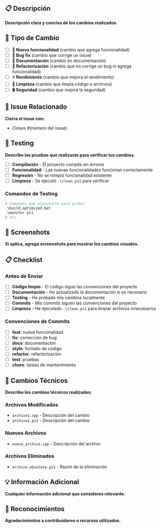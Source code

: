 ## 📋 Descripción

**Descripción clara y concisa de los cambios realizados.**

## 🎯 Tipo de Cambio

- [ ] **🚀 Nueva funcionalidad** (cambio que agrega funcionalidad)
- [ ] **🐛 Bug fix** (cambio que corrige un issue)
- [ ] **📖 Documentación** (cambio en documentación)
- [ ] **🔧 Refactorización** (cambio que no corrige un bug ni agrega funcionalidad)
- [ ] **⚡ Rendimiento** (cambio que mejora el rendimiento)
- [ ] **🧹 Limpieza** (cambio que limpia código o archivos)
- [ ] **🔒 Seguridad** (cambio que mejora la seguridad)

## 🔗 Issue Relacionado

**Cierra el issue con:**
- Closes #(número del issue)

## 🧪 Testing

**Describe las pruebas que realizaste para verificar tus cambios.**

- [ ] **Compilación** - El proyecto compila sin errores
- [ ] **Funcionalidad** - Las nuevas funcionalidades funcionan correctamente
- [ ] **Regresión** - No se rompió funcionalidad existente
- [ ] **Limpieza** - Se ejecutó `.\clean.ps1` para verificar

### Comandos de Testing

```powershell
# Comandos que ejecutaste para probar
.\build_optimized.bat
.\monitor.ps1
# etc.
```

## 📸 Screenshots

**Si aplica, agrega screenshots para mostrar los cambios visuales.**

## 📋 Checklist

### Antes de Enviar

- [ ] **Código limpio** - El código sigue las convenciones del proyecto
- [ ] **Documentación** - He actualizado la documentación si es necesario
- [ ] **Testing** - He probado mis cambios localmente
- [ ] **Commits** - Mis commits siguen las convenciones del proyecto
- [ ] **Limpieza** - He ejecutado `.\clean.ps1` para limpiar archivos innecesarios

### Convenciones de Commits

- [ ] **feat**: nueva funcionalidad
- [ ] **fix**: corrección de bug
- [ ] **docs**: documentación
- [ ] **style**: formato de código
- [ ] **refactor**: refactorización
- [ ] **test**: pruebas
- [ ] **chore**: tareas de mantenimiento

## 🔧 Cambios Técnicos

**Describe los cambios técnicos realizados:**

### Archivos Modificados

- `archivo1.cpp` - Descripción del cambio
- `archivo2.ps1` - Descripción del cambio

### Nuevos Archivos

- `nuevo_archivo.cpp` - Descripción del archivo

### Archivos Eliminados

- `archivo_obsoleto.ps1` - Razón de la eliminación

## 💡 Información Adicional

**Cualquier información adicional que consideres relevante.**

## 🎉 Reconocimientos

**Agradecimientos a contribuidores o recursos utilizados.**
